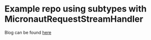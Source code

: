 # Example repo using subtypes with MicronautRequestStreamHandler
Blog can be found [here](https://blog.codecentric.nl/patrickdronk/building-a-micronaut-aws-lambda-api-with-jackson-subtypes) 